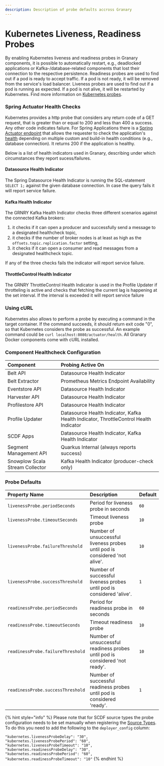 ```yaml
---
description: Description of probe defaults accross Granary
---
```


# Kubernetes Liveness, Readiness Probes

By enabling Kubernetes liveness and readiness probes in Granary components, it is possible to automatically restart, e.g., deadlocked applications or Kafka-/database-related components that lost their connection to the respective persistence. Readiness probes are used to find out if a pod is ready to accept traffic. If a pod is not ready, it will be removed from the service's load balancer. Liveness probes are used to find out if a pod is running as expected. If a pod is not alive, it will be restarted by Kubernetes. Find more information on [Kubernetes probes](https://kubernetes.io/docs/tasks/configure-pod-container/configure-liveness-readiness-startup-probes/). 

### Spring Actuator Health Checks

Kubernetes provides a http probe that considers any return code of a GET request, that is greater than or equal to 200 and less than 400 a success. Any other code indicates failure. For Spring Applications there is a [Spring Actuator endpoint](https://docs.spring.io/spring-boot/docs/2.3.1.RELEASE/reference/html/production-ready-features.html#production-ready-endpoints) that allows the requester to check the application's [health](https://docs.spring.io/spring-boot/docs/2.3.1.RELEASE/reference/html/production-ready-features.html#production-ready-health) depending on multiple custom and build-in health conditions \(e.g., database connection\). It returns 200 if the application is healthy.

Below is a list of health indicators used in Granary, describing under which circumstances they report sucess/failures.

#### Datasource Health Indicator

The Spring Datasource Health Indicator is running the SQL-statement `SELECT 1;` against the given database connection. In case the query fails it will report service failure.

#### Kafka Health Indicator

The GRNRY Kafka Health Indicator checks three different scenarios against the connected Kafka brokers: 

1. it checks if it can open a producer and successfully send a message to a designated healthcheck topic,
2. it checks if the number of broker nodes is at least as high as the `offsets.topic.replication.factor` setting,
3. it checks if it can open a consumer and read messages from a designated healthcheck topic.

If any of the three checks fails the indicator will report service failure.

#### ThrottleControl Health Indicator

The GRNRY ThrottleControl Health Indicator is used in the Profile Updater if throtteling is active and checks that fetching the current lag is happening at the set interval. If the interval is exceeded it will report service failure

### Using cURL

Kubernetes also allows to perform a probe by executing a command in the target container. If the command succeeds, it should return exit code "0", so that Kubernetes considers the probe as successful. An example command could be `curl localhost:8080/actuator/health`. All Granary Docker components come with cURL installed.

### Component Healthcheck Configuration

| Component | Probing Active On |
| :--- | :--- |
| Belt API | Datasource Health Indicator |
| Belt Extractor | Prometheus Metrics Endpoint Availability |
| Eventstore API | Datasource Health Indicator |
| Harvester API | Datasource Health Indicator |
| Profilestore API | Datasource Health Indicator |
| Profile Updater | Datasource Health Indicator, Kafka Health Indicator, ThrottleControl Health Indicator |
| SCDF Apps | Datasource Health Indicator, Kafka Health Indicator |
| Segment Management API | Quarkus Internal \(always reports success\) |
| Snowplow Scala Stream Collector | Kafka Health Indicator \(producer-check only\) |

### Probe Defaults

| Property Name | Description | Default |
| :--- | :--- | :--- |
| `livenessProbe.periodSeconds` | Period for liveness probe in seconds  | `60` |
| `livenessProbe.timeoutSeconds` | Timeout liveness probe  | `10` |
| `livenessProbe.failureThreshold` | Number of unsuccessful liveness probes until pod is considered 'not alive'. | `10` |
| `livenessProbe.successThreshold` | Number of successful liveness probes until pod is considered 'alive'. | `1` |
| `readinessProbe.periodSeconds` | Period for readiness probe in seconds | `60` |
| `readinessProbe.timeoutSeconds` | Timeout readiness probe  | `10` |
| `readinessProbe.failureThreshold` | Number of unsuccessful readiness probes until pod is considered 'not ready'. | `10` |
| `readinessProbe.successThreshold` | Number of successful readiness probes until pod is considered 'ready'. | `1` |

{% hint style="info" %}
Please note that for SCDF source types the probe configuration needs to be set manually when registering the [Source Types](../installation/harvester-api/source-types.md#create-a-new-source-type-entity). To do this you need to add the following to the `deployer_config` column:

`"kubernetes.livenessProbeDelay": "30",  
"kubernetes.livenessProbePeriod": "60",  
"kubernetes.livenessProbeTimeout": "10",  
"kubernetes.readinessProbeDelay": "30",  
"kubernetes.readinessProbePeriod": "60",  
"kubernetes.readinessProbeTimeout": "10"`
{% endhint %}

